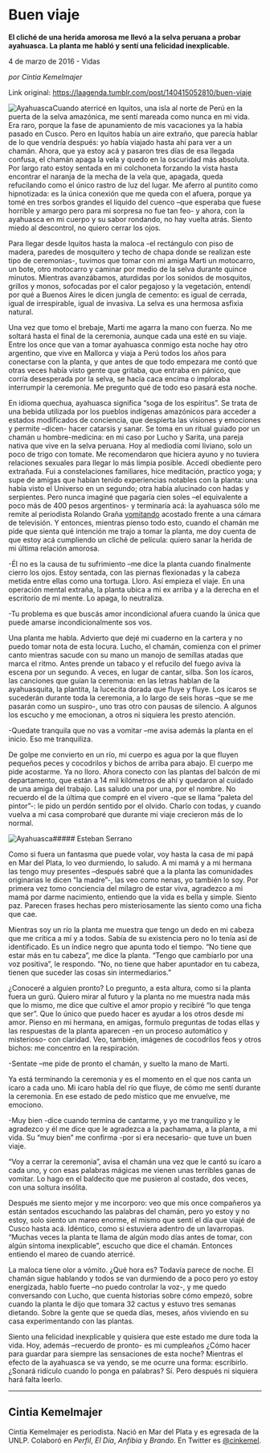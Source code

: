 # Buen viaje

**El cliché de una herida amorosa me llevó a la selva peruana a probar ayahuasca. La planta me habló y sentí una felicidad inexplicable.**

4 de marzo de 2016 - Vidas

_por Cintia Kemelmajer_

Link original: https://laagenda.tumblr.com/post/140415052810/buen-viaje

![Ayahuasca](https://64.media.tumblr.com/c5ecbbb1718fcc4867347bf4d75c3f61/tumblr_inline_pk0ibsPOXa1t6q87u_500.jpg)Cuando aterricé en Iquitos, una isla al norte de Perú en la puerta de la selva amazónica, me sentí mareada como nunca en mi vida. Era raro, porque la fase de apunamiento de mis vacaciones ya la había pasado en Cusco. Pero en Iquitos había un aire extraño, que parecía hablar de lo que vendría después: yo había viajado hasta ahí para ver a un chamán. Ahora, que ya estoy acá y pasaron tres días de esa llegada confusa, el chamán apaga la vela y quedo en la oscuridad más absoluta. Por largo rato estoy sentada en mi colchoneta forzando la vista hasta encontrar el naranja de la mecha de la vela que, apagada, queda refucilando como el único rastro de luz del lugar. Me aferro al puntito como hipnotizada: es la única conexión que me queda con el afuera, porque ya tomé en tres sorbos grandes el líquido del cuenco –que esperaba que fuese horrible y amargo pero para mi sorpresa no fue tan feo- y ahora, con la ayahuasca en mi cuerpo y su sabor rondando, no hay vuelta atrás. Siento miedo al descontrol, no quiero cerrar los ojos.

Para llegar desde Iquitos hasta la maloca -el rectángulo con piso de madera, paredes de mosquitero y techo de chapa donde se realizan este tipo de ceremonias-, tuvimos que tomar con mi amiga Marti un motocarro, un bote, otro motocarro y caminar por medio de la selva durante quince minutos. Mientras avanzábamos, aturdidas por los sonidos de mosquitos, grillos y monos, sofocadas por el calor pegajoso y la vegetación, entendí por qué a Buenos Aires le dicen jungla de cemento: es igual de cerrada, igual de irrespirable, igual de invasiva. La selva es una hermosa asfixia natural.

Una vez que tomo el brebaje, Marti me agarra la mano con fuerza. No me soltará hasta el final de la ceremonia, aunque cada una esté en su viaje. Entre los once que van a tomar ayahuasca conmigo esta noche hay otro argentino, que vive en Mallorca y viaja a Perú todos los años para conectarse con la planta, y que antes de que todo empezara me contó que otras veces había visto gente que gritaba, que entraba en pánico, que corría desesperada por la selva, se hacía caca encima o imploraba interrumpir la ceremonia. Me pregunto qué de todo eso pasará esta noche. 

En idioma quechua, ayahuasca significa “soga de los espíritus”. Se trata de una bebida utilizada por los pueblos indígenas amazónicos para acceder a estados modificados de conciencia, que despierta las visiones y emociones y permite –dicen- hacer catarsis y sanar. Se toma en un ritual guiado por un chamán u hombre-medicina: en mi caso por Lucho y Sarita, una pareja nativa que vive en la selva peruana. Hoy al mediodía comí liviano, solo un poco de trigo con tomate. Me recomendaron que hiciera ayuno y no tuviera relaciones sexuales para llegar lo más limpia posible. Accedí obediente pero extrañada. Fui a constelaciones familiares, hice meditación, practico yoga; y supe de amigas que habían tenido experiencias notables con la planta: una había visto el Universo en un segundo; otra había alucinado con hadas y serpientes. Pero nunca imaginé que pagaría cien soles –el equivalente a poco más de 400 pesos argentinos- y terminaría acá: la ayahuasca sólo me remite al periodista Rolando Graña [vomitando](https://www.youtube.com/watch?v=N-R7LT2I9mQ) acostado frente a una cámara de televisión. Y entonces, mientras pienso todo esto, cuando el chamán me pide que sienta qué intención me trajo a tomar la planta, me doy cuenta de que estoy acá cumpliendo un cliché de película: quiero sanar la herida de mi última relación amorosa.

-Él no es la causa de tu sufrimiento –me dice la planta cuando finalmente cierro los ojos. Estoy sentada, con las piernas flexionadas y la cabeza metida entre ellas como una tortuga. Lloro. Así empieza el viaje. En una operación mental extraña, la planta ubica a mi ex arriba y a la derecha en el escritorio de mi mente. Lo apaga, lo neutraliza.

-Tu problema es que buscás amor incondicional afuera cuando la única que puede amarse incondicionalmente sos vos.

Una planta me habla. Advierto que dejé mi cuaderno en la cartera y no puedo tomar nota de esta locura. Lucho, el chamán, comienza con el primer canto mientras sacude con su mano un manojo de semillas atadas que marca el ritmo. Antes prende un tabaco y el refucilo del fuego aviva la escena por un segundo. A veces, en lugar de cantar, silba. Son los ícaros, las canciones que guían la ceremonia: en las letras hablan de la ayahuasquita, la plantita, la lucecita dorada que fluye y fluye. Los ícaros se sucederán durante toda la ceremonia, a lo largo de seis horas –que se me pasarán como un suspiro-, uno tras otro con pausas de silencio. A algunos los escucho y me emocionan, a otros ni siquiera les presto atención. 

-Quedate tranquila que no vas a vomitar –me avisa además la planta en el inicio. Eso me tranquiliza.

De golpe me convierto en un río, mi cuerpo es agua por la que fluyen pequeños peces y cocodrilos y bichos de arriba para abajo. El cuerpo me pide acostarme. Ya no lloro. Ahora conecto con las plantas del balcón de mi departamento, que están a 14 mil kilómetros de ahí y quedaron al cuidado de una amiga del trabajo. Las saludo una por una, por el nombre. No recuerdo el de la última que compré en el vivero -que se llama “paleta del pintor”-: le pido un perdón sentido por el olvido. Charlo con todas, y cuando vuelva a mi casa comprobaré que durante mi viaje crecieron más de lo normal.

![Ayahuasca](https://64.media.tumblr.com/732d77a0f1cbff6c634311e1667cc819/tumblr_inline_pk0ibsOsTV1t6q87u_500.jpg)##### Esteban Serrano

Como si fuera un fantasma que puede volar, voy hasta la casa de mi papá en Mar del Plata, lo veo durmiendo, lo saludo. A mi mamá y a mi hermana las tengo muy presentes –después sabré que a la planta las comunidades originarias le dicen “la madre”-, las veo como nenas, yo también lo soy. Por primera vez tomo conciencia del milagro de estar viva, agradezco a mi mamá por darme nacimiento, entiendo que la vida es bella y simple. Siento paz. Parecen frases hechas pero misteriosamente las siento como una ficha que cae.

Mientras soy un río la planta me muestra que tengo un dedo en mi cabeza que me critica a mí y a todos. Sabía de su existencia pero no lo tenía así de identificado. Es un índice negro que apunta todo el tiempo. “No tiene que estar más en tu cabeza”, me dice la planta. “Tengo que cambiarlo por una voz positiva”, le respondo. “No, no tiene que haber apuntador en tu cabeza, tienen que suceder las cosas sin intermediarios.”

¿Conoceré a alguien pronto? Lo pregunto, a esta altura, como si la planta fuera un gurú. Quiero mirar al futuro y la planta no me muestra nada más que lo mismo, me dice que cultive el amor propio y recibiré “lo que tenga que ser”. Que lo único que puedo hacer es ayudar a los otros desde mi amor. Pienso en mi hermana, en amigas, formulo preguntas de todas ellas y las respuestas de la planta aparecen -en un proceso automático y misterioso- con claridad. Veo, también, imágenes de cocodrilos feos y otros bichos: me concentro en la respiración.

-Sentate –me pide de pronto el chamán, y suelto la mano de Marti.

Ya está terminando la ceremonia y es el momento en el que nos canta un ícaro a cada uno. Mi ícaro habla del río que fluye, de cómo me sentí durante la ceremonia. En ese estado de pedo místico que me envuelve, me emociono.

-Muy bien -dice cuando termina de cantarme, y yo me tranquilizo y le agradezco y él me dice que le agradezca a la pachamama, a la planta, a mi vida. Su “muy bien” me confirma -por si era necesario- que tuve un buen viaje.

“Voy a cerrar la ceremonia”, avisa el chamán una vez que le cantó su ícaro a cada uno, y con esas palabras mágicas me vienen unas terribles ganas de vomitar. Lo hago en el baldecito que me pusieron al costado, dos veces, con una soltura insólita. 

Después me siento mejor y me incorporo: veo que mis once compañeros ya están sentados escuchando las palabras del chamán, pero yo estoy y no estoy, solo siento un mareo enorme, el mismo que sentí el día que viajé de Cusco hasta acá. Idéntico, como si estuviera adentro de un lavarropas. “Muchas veces la planta te llama de algún modo días antes de tomar, con algún síntoma inexplicable”, escucho que dice el chamán. Entonces entiendo el mareo de cuando aterricé.

La maloca tiene olor a vómito. ¿Qué hora es? Todavía parece de noche. El chamán sigue hablando y todos se van durmiendo de a poco pero yo estoy energizada, hablo fuerte –no puedo controlar la voz-, y me quedo conversando con Lucho, que cuenta historias sobre cómo empezó, sobre cuando la planta le dijo que tomara 32 cactus y estuvo tres semanas dietando. Sobre la gente que se queda días, meses, años viviendo en su casa experimentando con las plantas.

Siento una felicidad inexplicable y quisiera que este estado me dure toda la vida. Hoy, además –recuerdo de pronto- es mi cumpleaños ¿Cómo hacer para guardar para siempre las sensaciones de esta noche? Mientras el efecto de la ayahuasca se va yendo, se me ocurre una forma: escribirlo. ¿Sonará ridículo cuando lo ponga en palabras? Sí. Pero después ni siquiera hará falta leerlo.

  




---

 Cintia Kemelmajer
------------------

 Cintia Kemelmajer es periodista. Nació en Mar del Plata y es egresada de la UNLP. Colaboró en *Perfil*, *El Día*, *Anfibia* y *Brando*. En Twitter es [@cinkemel](https://twitter.com/cinkemel).

